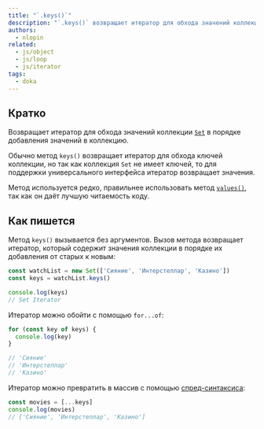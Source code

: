 ```yaml
---
title: "`.keys()`"
description: "`.keys()` возвращает итератор для обхода значений коллекции `Set`."
authors:
  - nlopin
related:
  - js/object
  - js/loop
  - js/iterator
tags:
  - doka
---
```


## Кратко

Возвращает итератор для обхода значений коллекции [`Set`](/js/set/) в порядке добавления значений в коллекцию.

Обычно метод `keys()` возвращает итератор для обхода ключей коллекции, но так как коллекция `Set` не имеет ключей, то для поддержки универсального интерфейса итератор возвращает значения.

Метод используется редко, правильнее использовать метод [`values()`](/js/set-values/), так как он даёт лучшую читаемость коду.

## Как пишется

Метод `keys()` вызывается без аргументов. Вызов метода возвращает итератор, который содержит значения коллекции в порядке их добавления от старых к новым:

```js
const watchList = new Set(['Сияние', 'Интерстеллар', 'Казино'])
const keys = watchList.keys()

console.log(keys)
// Set Iterator
```

Итератор можно обойти с помощью `for...of`:

```js
for (const key of keys) {
  console.log(key)
}

// 'Сияние'
// 'Интерстеллар'
// 'Казино'
```

Итератор можно превратить в массив с помощью [спред-синтаксиса](/js/spread/):

```js
const movies = [...keys]
console.log(movies)
// ['Сияние', 'Интерстеллар', 'Казино']
```
